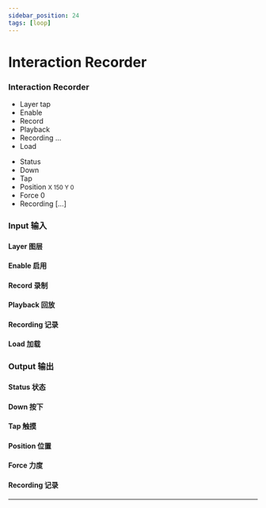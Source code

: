 ```yaml
---
sidebar_position: 24
tags: [loop]
---
```


# Interaction Recorder


<div className="patch-container">
    <div className="patch processor">
        <h3>Interaction Recorder</h3>
        <ul className="inputs">
            <li>Layer <span>tap</span></li>
            <li>Enable <span className="checkbox-off"></span></li>
            <li>Record <span className="checkbox-off"></span></li>
            <li>Playback <span className="checkbox-off"></span></li>
            <li>Recording <span>...</span></li>
            <li>Load</li>
        </ul>
        <ul className="outputs">
            <li>Status <span className="patch-color-preview status"></span></li>
            <li>Down <span className="checkbox-off"></span></li>
            <li>Tap <span className="checkbox-off"></span></li>
            <li>Position <small> X <span>150</span> Y <span>0</span></small></li>
            <li>Force <span>0</span></li>
            <li>Recording <span>[...]</span></li>
        </ul>
    </div>
</div>

<div className="port-descriptions">
<div className="inputs">

### Input 输入

#### Layer 图层

#### Enable 启用

#### Record 录制

#### Playback 回放

#### Recording 记录

#### Load 加载

</div>
<div className="outputs">

### Output 输出

#### Status 状态

#### Down 按下

#### Tap 触摸

#### Position 位置

#### Force 力度

#### Recording 记录

</div>
</div>


------
